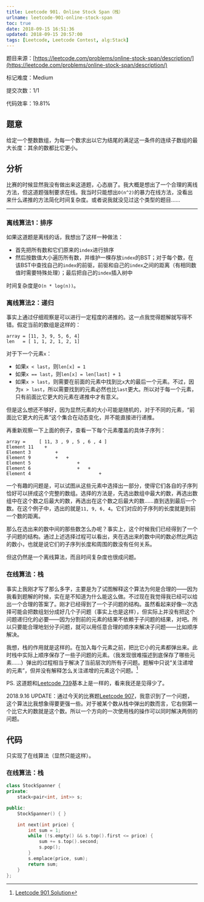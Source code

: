 ```yaml
---
title: Leetcode 901. Online Stock Span（栈）
urlname: leetcode-901-online-stock-span
toc: true
date: 2018-09-15 16:51:36
updated: 2018-09-15 20:57:00
tags: [Leetcode, Leetcode Contest, alg:Stack]
---
```


题目来源：[https://leetcode.com/problems/online-stock-span/description/](https://leetcode.com/problems/online-stock-span/description/)

标记难度：Medium

提交次数：1/1

代码效率：19.81%

## 题意

给定一个整数数组，为每一个数求出以它为结尾的满足这一条件的连续子数组的最大长度：其余的数都比它更小。

## 分析

比赛的时候显然我没有做出来这道题，心态崩了。我大概是想出了一个合理的离线方法，但这道题强制要求在线。我当时只能想出`O(n^2)`的暴力在线方法，没看出来什么递推的方法简化时间复杂度。或者说我就没见过这个类型的题目……

---

### 离线算法1：排序

如果这道题是离线的话，我想出了这样一种做法：

* 首先把所有数和它们原来的`index`进行排序
* 然后按数值大小遍历所有数，并维护一棵存放`index`的BST；对于每个数，在该BST中查找自己的`index`的前驱，前驱和自己的`index`之间的距离（有相同数值时需要特殊处理）；最后把自己的`index`插入树中

时间复杂度是`O(n * log(n))`。

### 离线算法2：递归

事实上通过仔细观察是可以进行一定程度的递推的。这一点我觉得题解就写得不错。假定当前的数组是这样的：

```
array = [11, 3, 9, 5, 6, 4]
len   = [ 1, 1, 2, 1, 2, 1]
```

对于下一个元素`x`：

* 如果`x < last`，则`len[x] = 1`
* 如果`x == last`，则`len[x] = len[last] + 1`
* 如果`x > last`，则需要在前面的元素中找到比`x`大的最后一个元素。不过，因为`x > last`，所以需要找到的元素必然也比`last`更大。所以对于每一个元素，只有前面比它更大的元素在递推中才有意义。

但是这么想还不够好，因为显然元素的大小可能是随机的，对于不同的元素，“前面比它更大的元素”这个集合在动态变化，并不能直接进行递推。

再重新观察一下上面的例子，查看一下每个元素覆盖的具体子序列：

```
array =     [ 11, 3 , 9 , 5 , 6 , 4 ]
Element 11    +
Element 3         +
Element 9         +   +
Element 5                 +
Element 6                 +   +
Element 4                         +
```

一个有趣的问题是，可以试图从这些元素中选择出一部分，使得它们各自的子序列恰好可以拼成这个完整的数组。选择的方法是，先选出数组中最大的数，再选出数组中在这个数之后最大的数，再选出在这个数之后最大的数……直到选到最后一个数。在这个例子中，选出的就是`11, 9, 6, 4`。它们对应的子序列的长度就是到前一个数的距离。

那么在选出来的数中间的那些数怎么办呢？事实上，这个时候我们已经得到了一个子问题的结构。通过上述选择过程可以看出，夹在选出来的数中间的数必然比两边的数小，也就是说它们的子序列长度和周围的数没有任何关系。

但这仍然是一个离线算法，而且时间复杂度也很成问题。

### 在线算法：栈

事实上我刚才写了那么多字，主要是为了试图解释这个算法为何是合理的——因为我看到题解的时候，实在是不知道为什么能这么做。不过现在我觉得我已经可以给出一个合理的答案了。刚才已经得到了一个子问题的结构。虽然看起来好像一次选择可能会把数组划分成好几个子问题（事实上也是这样），但实际上并没有把这个问题递归化的必要——因为分割前的元素的结果不依赖于子问题的结果，对吧。所以只要能合理地划分子问题，就可以用任意合理的顺序来解决子问题——比如顺序解决。

我想，栈的作用就是这样的。在加入每个元素之前，把比它小的元素都弹出来。此时栈中实际上顺序保存了一些子问题的元素。（我发现很难描述到底保存了哪些元素……）弹出的过程相当于解决了当前层次的所有子问题。题解中只说“关注递增的元素”，但并没有解释怎么关注递增的元素这个问题。[^solution]

[^solution]: [Leetcode 901 Solution](https://leetcode.com/problems/online-stock-span/solution/)

PS. 这道题和[Leetcode 739](/post/leetcode-739-daily-temperatures)基本上是一样的，看来我还是见得少了。

2018.9.16 UPDATE：通过今天的比赛题[Leetcode 907](/post/leetcode-907-sum-of-subarray-minimums)，我意识到了一个问题，这个算法比我想象得要更强一些。对于被某个数从栈中弹出的数而言，它右侧第一个比它大的数就是这个数。所以一个方向的一次使用栈的操作可以同时解决两侧的问题。

## 代码

只实现了在线算法（显然只能这样）。

### 在线算法：栈

```cpp
class StockSpanner {
private:
    stack<pair<int, int>> s;

public:
    StockSpanner() { }

    int next(int price) {
        int sum = 1;
        while (!s.empty() && s.top().first <= price) {
            sum += s.top().second;
            s.pop();
        }
        s.emplace(price, sum);
        return sum;
    }
};
```
